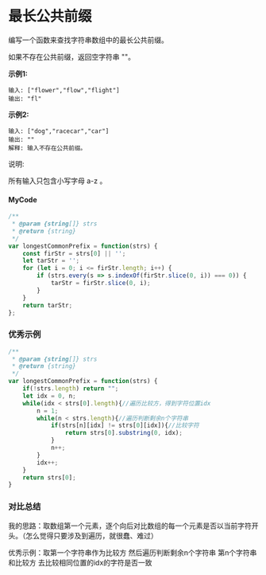 # 最长公共前缀

编写一个函数来查找字符串数组中的最长公共前缀。

如果不存在公共前缀，返回空字符串 ""。

**示例1:**

    输入: ["flower","flow","flight"]
    输出: "fl"
    
**示例2:**  
    
    输入: ["dog","racecar","car"]
    输出: ""
    解释: 输入不存在公共前缀。
    
说明:

所有输入只包含小写字母 a-z 。
   

#### MyCode
```javascript
/**
 * @param {string[]} strs
 * @return {string}
 */
var longestCommonPrefix = function(strs) {
    const firStr = strs[0] || '';
    let tarStr = '';
    for (let i = 0; i <= firStr.length; i++) {
        if (strs.every(s => s.indexOf(firStr.slice(0, i)) === 0)) {
            tarStr = firStr.slice(0, i);
        }
    }
    return tarStr;
};
```

### 优秀示例
```javascript
/**
 * @param {string[]} strs
 * @return {string}
 */
var longestCommonPrefix = function(strs) {
    if(!strs.length) return "";
    let idx = 0, n;
    while(idx < strs[0].length){//遍历比较方，得到字符位置idx
        n = 1;
        while(n < strs.length){//遍历判断剩余n个字符串
            if(strs[n][idx] != strs[0][idx]){//比较字符
                return strs[0].substring(0, idx);
            }
            n++;
        }
        idx++;
    }
    return strs[0];
}
```

### 对比总结

   我的思路：取数组第一个元素，逐个向后对比数组的每一个元素是否以当前字符开头。（怎么觉得只要涉及到遍历，就很蠢、难过）
   
   优秀示例：取第一个字符串作为比较方 然后遍历判断剩余n个字符串
        第n个字符串和比较方 去比较相同位置的idx的字符是否一致
